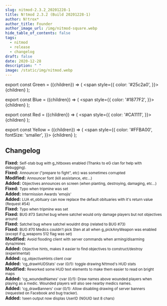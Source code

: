 ```yaml
---
slug: nitmod-2.3.2_20201228-1
title: N!tmod 2.3.2 (Build 20201228-1)
author: N!trox*
author_title: Founder
author_image_url: /img/nitmod-square.webp
hide_table_of_contents: false
tags:
  - nitmod
  - release
  - changelog
draft: false
date: 2020-12-28
description: " "
image: /static/img/nitmod.webp
---
```


export const Green = ({children}) => (
  <span
    style={{
      color: '#25c2a0',
    }}>
    {children}
  </span>
);

export const Blue = ({children}) => (
  <span
    style={{
      color: '#1877F2',
    }}>
    {children}
  </span>
);

export const Red = ({children}) => (
  <span
    style={{
      color: '#CA1111',
    }}>
    {children}
  </span>
);

export const Yellow = ({children}) => (
  <span
    style={{
      color: '#FFBA00',
      fontSize: 'smaller',
    }}>
    {children}
  </span>
);

## Changelog
**<Blue>Fixed:</Blue>** <small>Self-stab bug with g_hitboxes enabled (Thanks to eG clan for help with debugging).</small>  
**<Blue>Fixed:</Blue>** <small>Announcer ("prepare to fight", etc) was sometimes corrupted</small>  
**<Yellow>Modified:</Yellow>** <small>Announcer font (kill assistance, etc...)</small>  
**<Green>Added:</Green>** <small>Objectives announces on screen (when planting, destroying, damaging, etc...)</small>  
**<Blue>Fixed:</Blue>** <small>Typo when tripmine was set</small>  
**<Green>Added:</Green>** <small>Intermission Awards 'emojis'</small>  
**<Green>Added:</Green>** <small>LUA et_obituary can now replace the default obituaries with it's return value (Request #54)</small>  
**<Blue>Fixed:</Blue>** <small>Typo when tripmine was set</small>  
**<Blue>Fixed:</Blue>** <small>BUG #73 Satchel bug where satchel would only damage players but not objectives around</small>  
**<Blue>Fixed:</Blue>** <small>Satchel bug where satchel wouldnt drop (related to BUG #73)</small>  
**<Blue>Fixed:</Blue>** <small>BUG #70 Medics couldn't pick Sten at all when g_pickAnyWeapon was enabled (except if g_weapons 512 flag was set)</small>  
**<Yellow>Modified:</Yellow>** <small>Avoid flooding client with server commands when arming/disarming dyna/mines</small>  
**<Green>Added:</Green>** <small>Objective hints, makes it easier to find objectives to construct/destroy (experimental)</small>  
**<Green>Added:</Green>** <small>cg_objectiveHints client cvar</small>  
**<Green>Added:</Green>** <small>'cg_drawHUDStats' cvar (0/1): toggle drawing N!tmod's HUD stats</small>  
**<Yellow>Modified:</Yellow>** <small>Reworked some HUD text elements to make them easier to read on bright maps</small>  
**<Green>Added:</Green>** <small>'cg_woundedNames' cvar (0/1): Draw names above wounded players when playing as a medic. Wounded players will also see nearby medics names.</small>  
**<Green>Added:</Green>** <small>'cg_drawBanners' cvar (0/1): Allow disabling drawing of server banners (requested on Facebook and bug tracker).</small>  
**<Green>Added:</Green>** <small>!seen output now displas UserID (NGUID last 8 chars)</small>  
